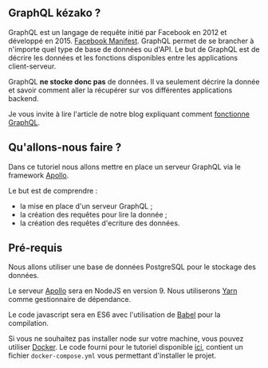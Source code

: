 ## GraphQL kézako ?

GraphQL est un langage de requête initié par Facebook en 2012 et développé en 2015. [Facebook Manifest](http://facebook.github.io/graphql/October2016/). GraphQL permet de se brancher à n'importe quel type de base de données ou d'API. Le but de GraphQL est de décrire les données et les fonctions disponibles entre les applications client-serveur.

GraphQL **ne stocke donc pas** de données. Il va seulement décrire la donnée et savoir comment aller la récupérer sur vos différentes applications backend.

Je vous invite à lire l'article de notre blog expliquant comment [fonctionne GraphQL](https://blog.eleven-labs.com/fr/graphql-kesako/).

## Qu'allons-nous faire ?

Dans ce tutoriel nous allons mettre en place un serveur GraphQL via le framework [Apollo](https://www.apollographql.com).

Le but est de comprendre :

- la mise en place d'un serveur GraphQL ;
- la création des requêtes pour lire la donnée ;
- la création des requêtes d'ecriture des données.

## Pré-requis

Nous allons utiliser une base de données PostgreSQL pour le stockage des données.

Le serveur [Apollo](https://www.apollographql.com) sera en NodeJS en version 9. 
Nous utiliserons [Yarn](https://yarnpkg.com/lang/en/) comme gestionnaire de dépendance.

Le code javascript sera en ES6 avec l'utilisation de [Babel](https://babeljs.io/learn-es2015/) pour la compilation.

Si vous ne souhaitez pas installer node sur votre machine, vous pouvez utiliser [Docker](https://www.docker.com/). Le code fourni pour le tutoriel disponible [ici](https://github.com/duck-invaders/graphql-apollo), contient un fichier `docker-compose.yml` vous permettant d'installer le projet.
